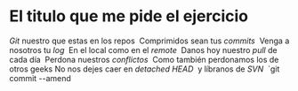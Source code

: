 # El titulo que me pide el ejercicio
*Git* nuestro que estas en los repos 
Comprimidos sean tus *commits* 
Venga a nosotros tu *log* 
En el local como en el *remote* 
Danos hoy nuestro *pull* de cada día 
Perdona nuestros *conflictos* 
Como también perdonamos los de otros geeks No nos dejes caer en 
*detached HEAD* 
y líbranos de *SVN* 
`git commit --amend
